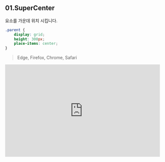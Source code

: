 ## 01.SuperCenter

요소를 가운데 위치 시킵니다.

```css
.parent {
    display: grid;
    height: 300px;  
    place-items: center;
}
```

> Edge, Firefox, Chrome, Safari

<iframe height="300" style="width: 100%;" scrolling="no" title="SuperCenter" src="https://codepen.io/yonghap/embed/RwgawYZ?default-tab=css%2Cresult" frameborder="no" loading="lazy" allowtransparency="true" allowfullscreen="true">
  See the Pen <a href="https://codepen.io/yonghap/pen/RwgawYZ">
  SuperCenter</a> by Yonghap (<a href="https://codepen.io/yonghap">@yonghap</a>)
  on <a href="https://codepen.io">CodePen</a>.
</iframe>